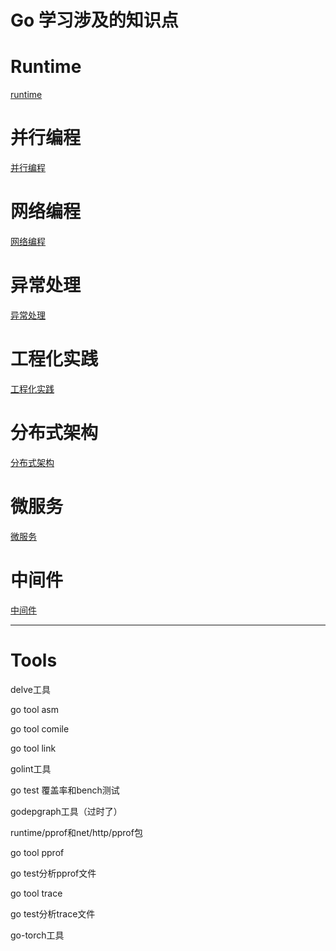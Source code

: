 # Go 学习涉及的知识点

# Runtime

[runtime](Go%20%E5%AD%A6%E4%B9%A0%E6%B6%89%E5%8F%8A%E7%9A%84%E7%9F%A5%E8%AF%86%E7%82%B9%203ea3d05c1fa5477ea97e6665b1710a88/runtime%207158d56133e84c1fa72f06c2a2cf1cc8.csv)

# 并行编程

[并行编程](Go%20%E5%AD%A6%E4%B9%A0%E6%B6%89%E5%8F%8A%E7%9A%84%E7%9F%A5%E8%AF%86%E7%82%B9%203ea3d05c1fa5477ea97e6665b1710a88/%E5%B9%B6%E8%A1%8C%E7%BC%96%E7%A8%8B%203003ed77a47e40d2820a654286ecc5d8.csv)

# 网络编程

[网络编程](Go%20%E5%AD%A6%E4%B9%A0%E6%B6%89%E5%8F%8A%E7%9A%84%E7%9F%A5%E8%AF%86%E7%82%B9%203ea3d05c1fa5477ea97e6665b1710a88/%E7%BD%91%E7%BB%9C%E7%BC%96%E7%A8%8B%20e9caf99acb62496faa13922296a32917.csv)

# 异常处理

[异常处理](Go%20%E5%AD%A6%E4%B9%A0%E6%B6%89%E5%8F%8A%E7%9A%84%E7%9F%A5%E8%AF%86%E7%82%B9%203ea3d05c1fa5477ea97e6665b1710a88/%E5%BC%82%E5%B8%B8%E5%A4%84%E7%90%86%20e0f81f49e6674e1d9416a68922a17051.csv)

# 工程化实践

[工程化实践](Go%20%E5%AD%A6%E4%B9%A0%E6%B6%89%E5%8F%8A%E7%9A%84%E7%9F%A5%E8%AF%86%E7%82%B9%203ea3d05c1fa5477ea97e6665b1710a88/%E5%B7%A5%E7%A8%8B%E5%8C%96%E5%AE%9E%E8%B7%B5%20f291b87d77ea40caabe81cf2c03f82dd.csv)

# 分布式架构

[分布式架构](Go%20%E5%AD%A6%E4%B9%A0%E6%B6%89%E5%8F%8A%E7%9A%84%E7%9F%A5%E8%AF%86%E7%82%B9%203ea3d05c1fa5477ea97e6665b1710a88/%E5%88%86%E5%B8%83%E5%BC%8F%E6%9E%B6%E6%9E%84%20c23fe671260d49c0baf223b26deafa49.csv)

# 微服务

[微服务](Go%20%E5%AD%A6%E4%B9%A0%E6%B6%89%E5%8F%8A%E7%9A%84%E7%9F%A5%E8%AF%86%E7%82%B9%203ea3d05c1fa5477ea97e6665b1710a88/%E5%BE%AE%E6%9C%8D%E5%8A%A1%20a766fabc26c6400c818d18c81a71c6b5.csv)

# 中间件

[中间件](Go%20%E5%AD%A6%E4%B9%A0%E6%B6%89%E5%8F%8A%E7%9A%84%E7%9F%A5%E8%AF%86%E7%82%B9%203ea3d05c1fa5477ea97e6665b1710a88/%E4%B8%AD%E9%97%B4%E4%BB%B6%20c482b743016e46d69930843503fcdced.csv)

---

# Tools

delve工具

go tool asm

go tool comile

go tool link

golint工具

go test 覆盖率和bench测试

godepgraph工具（过时了）

runtime/pprof和net/http/pprof包

go tool pprof

go test分析pprof文件

go tool trace

go test分析trace文件

go-torch工具